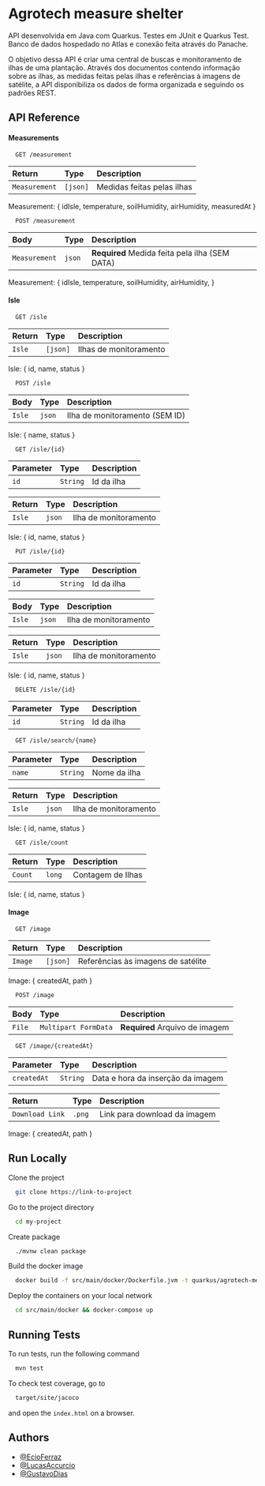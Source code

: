 
# Agrotech measure shelter

API desenvolvida em Java com Quarkus. Testes em JUnit e Quarkus Test. Banco de dados hospedado no Atlas e conexão feita através do Panache.

O objetivo dessa API é criar uma central de buscas e monitoramento de ilhas de uma plantação. Através dos documentos contendo informação sobre as ilhas, as medidas feitas pelas ilhas e referências à imagens de satélite, a API disponibiliza os dados de forma organizada e seguindo os padrões REST.

## API Reference

#### Measurements

```http
  GET /measurement
```

| Return | Type     | Description                |
| :-------- | :------- | :------------------------- |
| `Measurement` | `[json]` | Medidas feitas pelas ilhas |

Measurement: {
    idIsle,
    temperature,
    soilHumidity,
    airHumidity,
    measuredAt
}

```http
  POST /measurement
```

| Body | Type     | Description                |
| :-------- | :------- | :------------------------- |
| `Measurement` | `json` | **Required** Medida feita pela ilha (SEM DATA)|

Measurement: {
    idIsle,
    temperature,
    soilHumidity,
    airHumidity,
}

#### Isle

```http
  GET /isle
```

| Return | Type     | Description                |
| :-------- | :------- | :------------------------- |
| `Isle` | `[json]` | Ilhas de monitoramento |

Isle: {
    id,
    name,
    status
}

```http
  POST /isle
```

| Body | Type     | Description                |
| :-------- | :------- | :------------------------- |
| `Isle` | `json` | Ilha de monitoramento (SEM ID) |

Isle: {
    name,
    status
}

```http
  GET /isle/{id}
```
| Parameter | Type     | Description                |
| :-------- | :------- | :------------------------- |
| `id` | `String` | Id da ilha |

| Return | Type     | Description                |
| :-------- | :------- | :------------------------- |
| `Isle` | `json` | Ilha de monitoramento |

Isle: {
    id,
    name,
    status
}

```http
  PUT /isle/{id}
```
| Parameter | Type     | Description                |
| :-------- | :------- | :------------------------- |
| `id` | `String` | Id da ilha |

| Body | Type     | Description                |
| :-------- | :------- | :------------------------- |
| `Isle` | `json` | Ilha de monitoramento |

| Return | Type     | Description                |
| :-------- | :------- | :------------------------- |
| `Isle` | `json` | Ilha de monitoramento |

Isle: {
    id,
    name,
    status
}

```http
  DELETE /isle/{id}
```
| Parameter | Type     | Description                |
| :-------- | :------- | :------------------------- |
| `id` | `String` | Id da ilha |

```http
  GET /isle/search/{name}
```
| Parameter | Type     | Description                |
| :-------- | :------- | :------------------------- |
| `name` | `String` | Nome da ilha |

| Return | Type     | Description                |
| :-------- | :------- | :------------------------- |
| `Isle` | `json` | Ilha de monitoramento |

Isle: {
    id,
    name,
    status
}

```http
  GET /isle/count
```
| Return | Type     | Description                |
| :-------- | :------- | :------------------------- |
| `Count` | `long` | Contagem de Ilhas |

Isle: {
    id,
    name,
    status
}

#### Image

```http
  GET /image
```

| Return | Type     | Description                |
| :-------- | :------- | :------------------------- |
| `Image` | `[json]` | Referências às imagens de satélite |

Image: {
    createdAt,
    path
}

```http
  POST /image
```

| Body | Type     | Description                |
| :-------- | :------- | :------------------------- |
| `File` | `Multipart FormData` | **Required** Arquivo de imagem |

```http
  GET /image/{createdAt}
```
| Parameter | Type     | Description                |
| :-------- | :------- | :------------------------- |
| `createdAt` | `String` | Data e hora da inserção da imagem |

| Return | Type     | Description                |
| :-------- | :------- | :------------------------- |
| `Download Link` | `.png` | Link para download da imagem |

Image: {
    createdAt,
    path
}




## Run Locally

Clone the project

```bash
  git clone https://link-to-project
```

Go to the project directory

```bash
  cd my-project
```

Create package

```bash
  ./mvnw clean package
```

Build the docker image

```bash
  docker build -f src/main/docker/Dockerfile.jvm -t quarkus/agrotech-measure-shelter-jvm .
```

Deploy the containers on your local network

```bash
  cd src/main/docker && docker-compose up
```


## Running Tests

To run tests, run the following command

```bash
  mvn test
```

To check test coverage, go to

```bash
  target/site/jacoco
```

and open the `index.html` on a browser.
## Authors

- [@EcioFerraz](https://www.github.com/ecioferraz)
- [@LucasAccurcio](https://www.github.com/lucasaccurcio)
- [@GustavoDias](https://www.github.com/unamednada)


